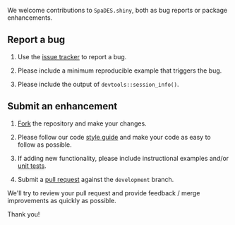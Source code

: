 We welcome contributions to `SpaDES.shiny`, both as bug reports or package enhancements.

## Report a bug

1. Use the [issue tracker](https://github.com/PredictiveEcology/SpaDES.shiny/issues) to report a bug.

2. Please include a minimum reproducible example that triggers the bug.

3. Please include the output of `devtools::session_info()`.

## Submit an enhancement

1. [Fork](https://github.com/rstudio/rstudio/fork) the repository and make your changes.

2. Please follow our code [style guide](https://github.com/PredictiveEcology/SpaDES/wiki/Dev-Docs---Code-Style-Guide) and make your code as easy to follow as possible.

3. If adding new functionality, please include instructional examples and/or [unit tests](http://r-pkgs.had.co.nz/tests.html).

3. Submit a [pull request](https://docs.github.com/articles/using-pull-requests) against the `development` branch.

We'll try to review your pull request and provide feedback / merge improvements as quickly as possible.

Thank you!

